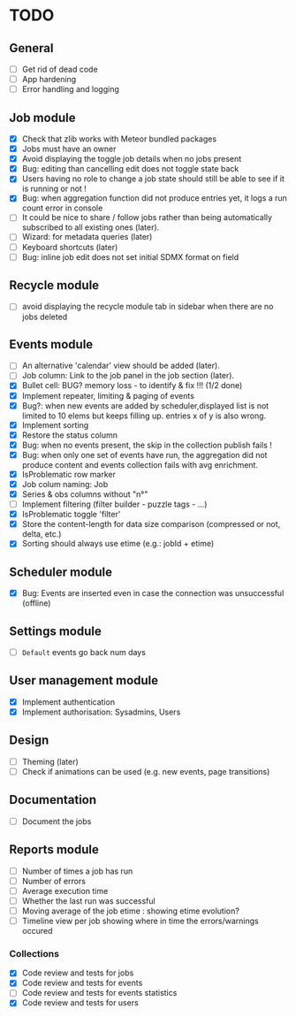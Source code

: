 # TODO

## General
- [ ] Get rid of dead code
- [ ] App hardening
- [ ] Error handling and logging

## Job module
- [x] Check that zlib works with Meteor bundled packages
- [x] Jobs must have an owner
- [x] Avoid displaying the toggle job details when no jobs present
- [x] Bug: editing than cancelling edit does not toggle state back
- [x] Users having no role to change a job state should still be able to see if it is running or not !
- [x] Bug: when aggregation function did not produce entries yet, it logs a run count error in console
- [ ] It could be nice to share / follow jobs rather than being automatically subscribed to all existing ones (later).
- [ ] Wizard: for metadata queries (later)
- [ ] Keyboard shortcuts (later)
- [ ] Bug: inline job edit does not set initial SDMX format on field

## Recycle module
- [ ] avoid displaying the recycle module tab in sidebar when there are no jobs deleted

## Events module
- [ ] An alternative 'calendar' view should be added (later).
- [ ] Job column: Link to the job panel in the job section (later).
- [x] Bullet cell: BUG? memory loss - to identify & fix !!! (1/2 done)
- [x] Implement repeater, limiting & paging of events
- [x] Bug?: when new events are added by scheduler,displayed list is not limited to 10 elems but keeps filling up. entries x of y is also wrong.
- [x] Implement sorting
- [x] Restore the status column
- [x] Bug: when no events present, the skip in the collection publish fails !
- [x] Bug: when only one set of events have run, the aggregation did not produce content and events collection fails with avg enrichment.
- [x] IsProblematic row marker
- [x] Job colum naming: Job
- [x] Series & obs columns without "n°"
- [ ] Implement filtering (filter builder - puzzle tags - ...)
- [x] IsProblematic toggle 'filter'
- [x] Store the content-length for data size comparison (compressed or not, delta, etc.)
- [x] Sorting should always use etime (e.g.: jobId + etime)

## Scheduler module
- [x] Bug: Events are inserted even in case the connection was unsuccessful (offline)

## Settings module
- [ ] ```Default``` events go back num days

## User management module
- [x] Implement authentication
- [x] Implement authorisation: Sysadmins, Users

## Design
- [ ] Theming (later)
- [ ] Check if animations can be used (e.g. new events, page transitions)

## Documentation
- [ ] Document the jobs

## Reports module
- [ ] Number of times a job has run
- [ ] Number of errors
- [ ] Average execution time
- [ ] Whether the last run was successful
- [ ] Moving average of the job etime : showing etime evolution?
- [ ] Timeline view per job showing where in time the errors/warnings occured

### Collections
- [x] Code review and tests for jobs
- [x] Code review and tests for events
- [ ] Code review and tests for events statistics
- [x] Code review and tests for users
